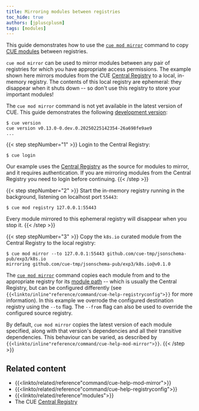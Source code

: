 ```yaml
---
title: Mirroring modules between registries
toc_hide: true
authors: [jpluscplusm]
tags: [modules]
---
```


This guide demonstrates how to use the
[`cue mod mirror`]({{<relref"docs/reference/command/cue-help-mod-mirror">}})
command to copy
[CUE modules]({{<relref"docs/reference/modules">}})
between registries.

`cue mod mirror` can be used to mirror modules between any pair of registries for
which you have appropriate access permissions. The example shown here mirrors
modules from the CUE
[Central Registry](https://registry.cue.works)
to a local, in-memory registry. The contents of this local registry are
ephemeral: they disappear when it shuts down -- so don't use this registry to
store your important modules!

The `cue mod mirror` command is not yet available in the latest version of CUE.
This guide demonstrates the following
[development version]({{<relref"docs/introduction/installation/#development-version">}}):
```text { title="TERMINAL" type="terminal" codeToCopy="Y3VlIHZlcnNpb24=" }
$ cue version
cue version v0.13.0-0.dev.0.20250225142354-26a698fe9ae9
...
```

{{< step stepNumber="1" >}}
Login to the Central Registry:
```text { title="TERMINAL" type="terminal" codeToCopy="Y3VlIGxvZ2lu" }
$ cue login
```
Our example uses the
[Central Registry](https://registry.cue.works)
as the source for modules to mirror, and it requires authentication. If you are
mirroring modules from the Central Registry you need to login before continuing.
{{< /step >}}

{{< step stepNumber="2" >}}
Start the in-memory registry running in the background, listening on localhost port `55443`:
```text { title="TERMINAL" type="terminal" codeToCopy="Y3VlIG1vZCByZWdpc3RyeSAxMjcuMC4wLjE6NTU0NDM=" }
$ cue mod registry 127.0.0.1:55443
```
Every module mirrored to this ephemeral registry will disappear when you stop it.
{{< /step >}}

{{< step stepNumber="3" >}}
Copy the `k8s.io` curated module from the Central Registry to the local registry:
```text { title="TERMINAL" type="terminal" codeToCopy="Y3VlIG1vZCBtaXJyb3IgLS10byAxMjcuMC4wLjE6NTU0NDMgZ2l0aHViLmNvbS9jdWUtdG1wL2pzb25zY2hlbWEtcHViL2V4cDMvazhzLmlv" }
$ cue mod mirror --to 127.0.0.1:55443 github.com/cue-tmp/jsonschema-pub/exp3/k8s.io
mirroring github.com/cue-tmp/jsonschema-pub/exp3/k8s.io@v0.1.0
```
The [`cue mod mirror`]({{<relref"docs/reference/command/cue-help-mod-mirror">}})
command copies each module from and to the appropriate registry for its
[module path]({{<relref"docs/reference/modules/#module-path">}}) --
which is usually the Central Registry, but can be configured differently (see
<code>{{<linkto/inline"reference/command/cue-help-registryconfig">}}</code>
for more information).
In this example we overrode the configured destination registry using the `--to` flag.
The `--from` flag can also be used to override the configured source registry.

By default, `cue mod mirror` copies the latest version of each module
specified, along with that version's dependencies and all their transitive
dependencies. This behaviour can be varied, as described by
<code>{{<linkto/inline"reference/command/cue-help-mod-mirror">}}</code>.
{{< /step >}}

## Related content

- {{<linkto/related/reference"command/cue-help-mod-mirror">}}
- {{<linkto/related/reference"command/cue-help-registryconfig">}}
- {{<linkto/related/reference"modules">}}
- The CUE [Central Registry](https://registry.cue.works)
